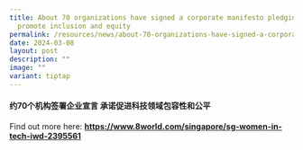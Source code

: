 ```yaml
---
title: About 70 organizations have signed a corporate manifesto pledging to
  promote inclusion and equity
permalink: /resources/news/about-70-organizations-have-signed-a-corporate-manifesto/
date: 2024-03-08
layout: post
description: ""
image: ""
variant: tiptap
---
```

<h4>约70个机构签署企业宣言 承诺促进科技领域包容性和公平</h4>
<p></p>
<p>Find out more here: <strong><a href="https://www.8world.com/singapore/sg-women-in-tech-iwd-2395561" rel="noopener noreferrer nofollow" target="_blank">https://www.8world.com/singapore/sg-women-in-tech-iwd-2395561</a></strong>
</p>
